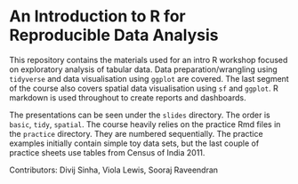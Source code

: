 # An Introduction to R for Reproducible Data Analysis

This repository contains the materials used for an intro R workshop focused on exploratory analysis of tabular data. Data preparation/wrangling using `tidyverse` and data visualisation using `ggplot` are covered. The last segment of the course also covers spatial data visualisation using `sf` and `ggplot`. R markdown is used throughout to create reports and dashboards.

The presentations can be seen under the `slides` directory. The order is `basic`, `tidy`, `spatial`. The course heavily relies on the practice Rmd files in the `practice` directory. They are numbered sequentially. The practice examples initially contain simple toy data sets, but the last couple of practice sheets use tables from Census of India 2011. 

Contributors:
Divij Sinha, Viola Lewis, Sooraj Raveendran
